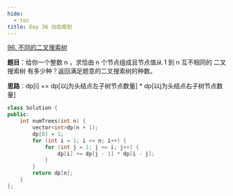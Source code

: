 ```yaml
---
hide:
  - toc
title: Day 36 动态规划
---
```


[96. 不同的二叉搜索树](https://leetcode.cn/problems/unique-binary-search-trees/)

**题目**：给你一个整数 n ，求恰由 n 个节点组成且节点值从 1 到 n 互不相同的 二叉搜索树 有多少种？返回满足题意的二叉搜索树的种数。

**思路**：dp[i] += dp[以j为头结点左子树节点数量] * dp[以j为头结点右子树节点数量]


```cpp
class Solution {
public:
    int numTrees(int n) {
        vector<int>dp(n + 1);
        dp[0] = 1;
        for (int i = 1; i <= n; i++) {
            for (int j = 1; j <= i; j++) {
                dp[i] += dp[j - 1] * dp[i - j];
            } 
        }
        return dp[n];
    }
};
```
